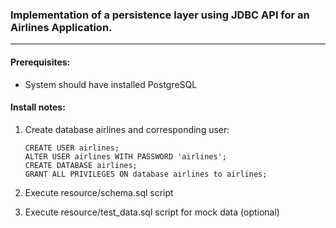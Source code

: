 ### Implementation of a persistence layer using JDBC API for an Airlines Application.
***
#### Prerequisites:
- System should have installed PostgreSQL

#### Install notes:
1. Create database airlines and corresponding user:
    ```
   CREATE USER airlines;
   ALTER USER airlines WITH PASSWORD 'airlines';
   CREATE DATABASE airlines;
   GRANT ALL PRIVILEGES ON database airlines to airlines;
    ```
2. Execute resource/schema.sql script

3. Execute resource/test_data.sql script for mock data (optional)
